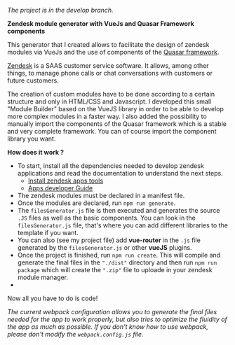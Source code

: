 *The project is in the develop branch.*



**Zendesk module generator with VueJs and Quasar Framework components**

This generator that I created allows to facilitate the design of zendesk modules via VueJs and the use of components of the  [Quasar framework](https://quasar.dev/).

[Zendesk](https://www.zendesk.com/) is a SAAS customer service software. It allows, among other things, to manage phone calls or chat conversations with customers or future customers.

The creation of custom modules have to be done according to a certain structure and only in HTML/CSS and Javascript. I developed this small "Module Builder" based on the VueJS library in order to be able to develop more complex modules in a faster way. I also added the possibility to manually import the components of the Quasar framework which is a stable and very complete framework. You can of course import the component library you want.

**How does it work ?**

- To start, install all the dependencies needed to develop zendesk applications and read the documentation to understand the next steps.
	- [Install zendesk apps tools](https://develop.zendesk.com/hc/en-us/articles/360001075048-Installing-and-using-the-Zendesk-apps-tools)
	- [Apps developer Guide](https://developer.zendesk.com/apps/docs/developer-guide/getting_started)
- The zendesk modules must be declared in a manifest file.
- Once the modules are declared, run `npm run generate`.
- The `filesGenerator.js` file is then executed and generates the source `.JS` files as well as the basic components. You can look in the `filesGenerator.js` file, that's where you can add different libraries to the template if you want.
- You can also (see my project file) add **vue-router** in the `.js` file generated by the `filesGenerator.js` or other **vueJS** plugins.
- Once the project is finished, run `npm run create`. This will compile and generate the final files in the `"./dist"` directory and then run `npm run package` which will create the `".zip"` file to uploade in your zendesk module manager. 
- 
Now all you have to do is code!


*The current webpack configuration allows you to generate the final files needed for the app to work properly, but also tries to optimize the fluidity of the app as much as possible. If you don't know how to use webpack, please don't modify the `webpack.config.js` file.*

